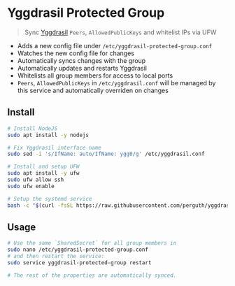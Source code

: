 # Yggdrasil Protected Group

> Sync [Yggdrasil](https://yggdrasil-network.github.io/) `Peers`, `AllowedPublicKeys` and whitelist IPs via UFW

- Adds a new config file under `/etc/yggdrasil-protected-group.conf`
- Watches the new config file for changes
- Automatically syncs changes with the group
- Automatically updates and restarts Yggdrasil
- Whitelists all group members for access to local ports
- `Peers`, `AllowedPublicKeys` in `/etc/yggdrasil.conf` will be managed by this service and automatically overriden on changes

## Install

```bash
# Install NodeJS
sudo apt install -y nodejs

# Fix Yggdrasil interface name
sudo sed -i 's/IfName: auto/IfName: ygg0/g' /etc/yggdrasil.conf

# Install and setup UFW
sudo apt install -y ufw
sudo ufw allow ssh
sudo ufw enable

# Setup the systemd service
bash -c "$(curl -fsSL https://raw.githubusercontent.com/perguth/yggdrasil-protected-group/master/setup.sh)"
```

## Usage

```bash
# Use the same `SharedSecret` for all group members in
sudo nano /etc/yggdrasil-protected-group.conf
# and then restart the service:
sudo service yggdrasil-protected-group restart

# The rest of the properties are automatically synced.
```
